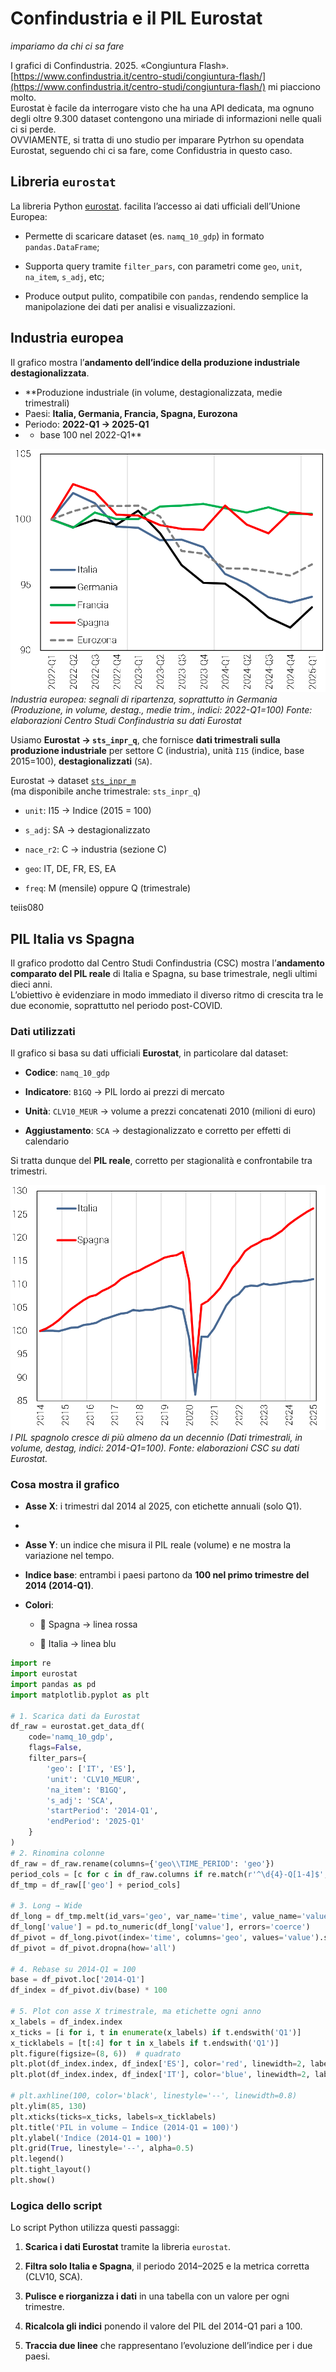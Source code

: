 # Confindustria e il PIL Eurostat

_impariamo da chi ci sa fare_

I grafici di Confindustria. 2025. «Congiuntura Flash». [https://www.confindustria.it/centro-studi/congiuntura-flash/](https://www.confindustria.it/centro-studi/congiuntura-flash/) mi piacciono molto.  
Eurostat è facile da interrogare visto che ha una API dedicata, ma ognuno degli oltre 9.300 dataset contengono una miriade di informazioni nelle quali ci si perde.  
OVVIAMENTE, si tratta di uno studio per imparare Pytrhon su opendata Eurostat, seguendo chi ci sa fare, come Confidustria in questo caso.  

## Libreria `eurostat`

La  libreria Python [eurostat](https://pypi.org/project/eurostat/). facilita l’accesso ai dati ufficiali dell’Unione Europea:

- Permette di scaricare dataset (es. `namq_10_gdp`) in formato `pandas.DataFrame`;
    
- Supporta query tramite `filter_pars`, con parametri come `geo`, `unit`, `na_item`, `s_adj`, etc;
    
- Produce output pulito, compatibile con `pandas`, rendendo semplice la manipolazione dei dati per analisi e visualizzazioni.  



## Industria europea

Il grafico mostra l’**andamento dell’indice della produzione industriale destagionalizzata**. 

- **Produzione industriale (in volume, destagionalizzata, medie trimestrali) 
- Paesi: **Italia, Germania, Francia, Spagna, Eurozona**  
- Periodo: **2022-Q1 → 2025-Q1**
- - base 100 nel 2022-Q1**  

![./media/Pasted image 20250621195903.png|300](media/Pasted%20image%2020250621195903.png)
_Industria europea: segnali di ripartenza, soprattutto in Germania (Produzione, in volume, destag., medie trim., indici: 2022-Q1=100) Fonte: elaborazioni Centro Studi Confindustria su dati Eurostat_

Usiamo **Eurostat → `sts_inpr_q`**, che fornisce **dati trimestrali sulla produzione industriale** per settore C (industria), unità `I15` (indice, base 2015=100), **destagionalizzati** (`SA`).

Eurostat → dataset [`sts_inpr_m`](https://ec.europa.eu/eurostat/databrowser/view/sts_inpr_m/default/table)  
(ma disponibile anche trimestrale: `sts_inpr_q`)

- `unit`: I15 → Indice (2015 = 100)
    
- `s_adj`: SA → destagionalizzato
    
- `nace_r2`: C → industria (sezione C)
    
- `geo`: IT, DE, FR, ES, EA
    
- `freq`: M (mensile) oppure Q (trimestrale)


teiis080


## PIL Italia vs Spagna

Il grafico prodotto dal Centro Studi Confindustria (CSC) mostra l’**andamento comparato del PIL reale** di Italia e Spagna, su base trimestrale, negli ultimi dieci anni.  
L’obiettivo è evidenziare in modo immediato il diverso ritmo di crescita tra le due economie, soprattutto nel periodo post-COVID.

### Dati utilizzati

Il grafico si basa su dati ufficiali **Eurostat**, in particolare dal dataset:

- **Codice**: `namq_10_gdp`
    
- **Indicatore**: `B1GQ` → PIL lordo ai prezzi di mercato
    
- **Unità**: `CLV10_MEUR` → volume a prezzi concatenati 2010 (milioni di euro)
    
- **Aggiustamento**: `SCA` → destagionalizzato e corretto per effetti di calendario
    

Si tratta dunque del **PIL reale**, corretto per stagionalità e confrontabile tra trimestri.

![Github/Eurostat/media/Pasted image 20250621195258.png|400](media/Pasted%20image%2020250621195258.png)
_l PIL spagnolo cresce di più almeno da un decennio (Dati trimestrali, in volume, destag, indici: 2014-Q1=100). Fonte: elaborazioni CSC su dati Eurostat._

### Cosa mostra il grafico

- **Asse X**: i trimestri dal 2014 al 2025, con etichette annuali (solo Q1).
- 
- **Asse Y**: un indice che misura il PIL reale (volume) e ne mostra la variazione nel tempo.
    
- **Indice base**: entrambi i paesi partono da **100 nel primo trimestre del 2014 (2014-Q1)**.
    
- **Colori**:
    
    - 🔴 Spagna → linea rossa
        
    - 🔵 Italia → linea blu

```Python
import re
import eurostat
import pandas as pd
import matplotlib.pyplot as plt

# 1. Scarica dati da Eurostat
df_raw = eurostat.get_data_df(
    code='namq_10_gdp',
    flags=False,
    filter_pars={
        'geo': ['IT', 'ES'],
        'unit': 'CLV10_MEUR',
        'na_item': 'B1GQ',
        's_adj': 'SCA',
        'startPeriod': '2014-Q1',
        'endPeriod': '2025-Q1'
    }
)
# 2. Rinomina colonne
df_raw = df_raw.rename(columns={'geo\\TIME_PERIOD': 'geo'})
period_cols = [c for c in df_raw.columns if re.match(r'^\d{4}-Q[1-4]$', c)]
df_tmp = df_raw[['geo'] + period_cols]

# 3. Long → Wide
df_long = df_tmp.melt(id_vars='geo', var_name='time', value_name='value')
df_long['value'] = pd.to_numeric(df_long['value'], errors='coerce')
df_pivot = df_long.pivot(index='time', columns='geo', values='value').sort_index()
df_pivot = df_pivot.dropna(how='all')

# 4. Rebase su 2014-Q1 = 100
base = df_pivot.loc['2014-Q1']
df_index = df_pivot.div(base) * 100

# 5. Plot con asse X trimestrale, ma etichette ogni anno
x_labels = df_index.index
x_ticks = [i for i, t in enumerate(x_labels) if t.endswith('Q1')]
x_ticklabels = [t[:4] for t in x_labels if t.endswith('Q1')]
plt.figure(figsize=(8, 6))  # quadrato
plt.plot(df_index.index, df_index['ES'], color='red', linewidth=2, label='Spagna')
plt.plot(df_index.index, df_index['IT'], color='blue', linewidth=2, label='Italia')

# plt.axhline(100, color='black', linestyle='--', linewidth=0.8)
plt.ylim(85, 130)
plt.xticks(ticks=x_ticks, labels=x_ticklabels)
plt.title('PIL in volume – Indice (2014-Q1 = 100)')
plt.ylabel('Indice (2014-Q1 = 100)')
plt.grid(True, linestyle='--', alpha=0.5)
plt.legend()
plt.tight_layout()
plt.show()
```

### Logica dello script

Lo script Python utilizza questi passaggi:

1. **Scarica i dati Eurostat** tramite la libreria `eurostat`.
    
2. **Filtra solo Italia e Spagna**, il periodo 2014–2025 e la metrica corretta (CLV10, SCA).
    
3. **Pulisce e riorganizza i dati** in una tabella con un valore per ogni trimestre.
    
4. **Ricalcola gli indici** ponendo il valore del PIL del 2014-Q1 pari a 100.
    
5. **Traccia due linee** che rappresentano l’evoluzione dell’indice per i due paesi.
    

